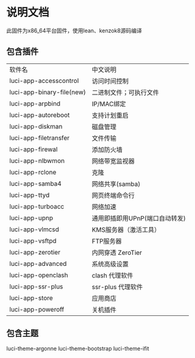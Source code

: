 # 说明文档

此固件为x86_64平台固件，使用lean、kenzok8源码编译

## 包含插件

<style>
</style>

|     |     |
| --- | --- |
| 软件名 | 中文说明 |
| luci-app-accesscontrol | 访问时间控制 |
| luci-app-binary-file(new) | 二进制文件；可执行文件 |
| luci-app-arpbind | IP/MAC绑定 |
| luci-app-autoreboot | 支持计划重启 |
| luci-app-diskman | 磁盘管理 |
| luci-app-filetransfer | 文件传输 |
| luci-app-firewal | 添加防火墙 |
| luci-app-nlbwmon | 网络带宽监视器 |
| luci-app-rclone | 克隆  |
| luci-app-samba4 | 网络共享(samba) |
| luci-app-ttyd | 网页终端命令行 |
| luci-app-turboacc | 网络加速 |
| luci-app-upnp | 通用即插即用UPnP(端口自动转发) |
| luci-app-vlmcsd | KMS服务器（激活工具） |
| luci-app-vsftpd | FTP服务器 |
| luci-app-zerotier | 内网穿透 ZeroTier |
| luci-app-advanced | 系统高级设置 |
| luci-app-openclash | clash 代理软件 |
| luci-app-ssr-plus | ssr-plus 代理软件 |
| luci-app-store | 应用商店 |
| luci-app-poweroff | 关机插件 |


## 包含主题

luci-theme-argonne
luci-theme-bootstrap
luci-theme-ifit

